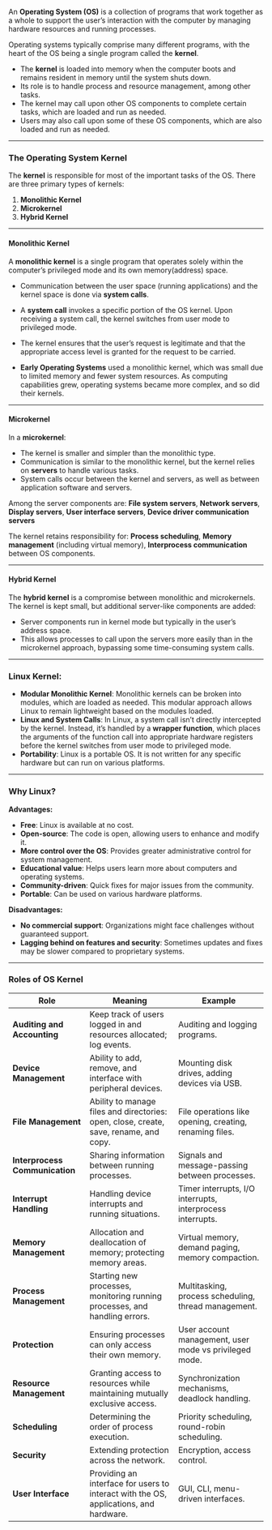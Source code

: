 

An **Operating System (OS)** is a collection of programs that work together as a whole to support the user’s interaction with the computer by managing hardware resources and running processes. 

Operating systems typically comprise many different programs, with the heart of the OS being a single program called the **kernel**.

- The **kernel** is loaded into memory when the computer boots and remains resident in memory until the system shuts down. 
- Its role is to handle process and resource management, among other tasks. 
- The kernel may call upon other OS components to complete certain tasks, which are loaded and run as needed.
- Users may also call upon some of these OS components, which are also loaded and run as needed.

---

### The Operating System Kernel

The **kernel** is responsible for most of the important tasks of the OS. There are three primary types of kernels:

1. **Monolithic Kernel**
2. **Microkernel**
3. **Hybrid Kernel**

---

#### Monolithic Kernel

A **monolithic kernel** is a single program that operates solely within the computer’s privileged mode and its own memory(address) space. 

- Communication between the user space (running applications) and the kernel space is done via **system calls**.
- A **system call** invokes a specific portion of the OS kernel. Upon receiving a system call, the kernel switches from user mode to privileged mode.
- The kernel ensures that the user’s request is legitimate and that the appropriate access level is granted for the request to be carried.

- **Early Operating Systems** used a monolithic kernel, which was small due to limited memory and fewer system resources. As computing capabilities grew, operating systems became more complex, and so did their kernels.

---

#### Microkernel

In a **microkernel**:
- The kernel is smaller and simpler than the monolithic type.
- Communication is similar to the monolithic kernel, but the kernel relies on **servers** to handle various tasks.
- System calls occur between the kernel and servers, as well as between application software and servers.

Among the server components are: 
**File system servers**, **Network servers**, **Display servers**,  **User interface servers**, **Device driver communication servers**

The kernel retains responsibility for:
**Process scheduling**, **Memory management** (including virtual memory), **Interprocess communication** between OS components.

---

#### Hybrid Kernel

The **hybrid kernel** is a compromise between monolithic and microkernels. 
The kernel is kept small, but additional server-like components are added:
- Server components run in kernel mode but typically in the user’s address space.
- This allows processes to call upon the servers more easily than in the microkernel approach, bypassing some time-consuming system calls.

---


### Linux Kernel:

- **Modular Monolithic Kernel**: Monolithic kernels can be broken into modules, which are loaded as needed. This modular approach allows Linux to remain lightweight based on the modules loaded.
- **Linux and System Calls**: In Linux, a system call isn’t directly intercepted by the kernel. Instead, it’s handled by a **wrapper function**, which places the arguments of the function call into appropriate hardware registers before the kernel switches from user mode to privileged mode.
- **Portability**: Linux is a portable OS. It is not written for any specific hardware but can run on various platforms.

___

### Why Linux?

**Advantages:**
- **Free**: Linux is available at no cost.
- **Open-source**: The code is open, allowing users to enhance and modify it.
- **More control over the OS**: Provides greater administrative control for system management.
- **Educational value**: Helps users learn more about computers and operating systems.
- **Community-driven**: Quick fixes for major issues from the community.
- **Portable**: Can be used on various hardware platforms.

**Disadvantages:**
- **No commercial support**: Organizations might face challenges without guaranteed support.
- **Lagging behind on features and security**: Sometimes updates and fixes may be slower compared to proprietary systems.

---

### Roles of OS Kernel

| **Role**                | **Meaning**                                                                 | **Example**                                  |
|-------------------------|-----------------------------------------------------------------------------|----------------------------------------------|
| **Auditing and Accounting** | Keep track of users logged in and resources allocated; log events.           | Auditing and logging programs.               |
| **Device Management**   | Ability to add, remove, and interface with peripheral devices.              | Mounting disk drives, adding devices via USB.|
| **File Management**     | Ability to manage files and directories: open, close, create, save, rename, and copy. | File operations like opening, creating, renaming files. |
| **Interprocess Communication** | Sharing information between running processes.                              | Signals and message-passing between processes.|
| **Interrupt Handling**  | Handling device interrupts and running situations.                          | Timer interrupts, I/O interrupts, interprocess interrupts. |
| **Memory Management**   | Allocation and deallocation of memory; protecting memory areas.             | Virtual memory, demand paging, memory compaction. |
| **Process Management**  | Starting new processes, monitoring running processes, and handling errors. | Multitasking, process scheduling, thread management. |
| **Protection**          | Ensuring processes can only access their own memory.                       | User account management, user mode vs privileged mode. |
| **Resource Management** | Granting access to resources while maintaining mutually exclusive access.   | Synchronization mechanisms, deadlock handling. |
| **Scheduling**          | Determining the order of process execution.                                | Priority scheduling, round-robin scheduling. |
| **Security**            | Extending protection across the network.                                   | Encryption, access control. |
| **User Interface**      | Providing an interface for users to interact with the OS, applications, and hardware. | GUI, CLI, menu-driven interfaces. |
